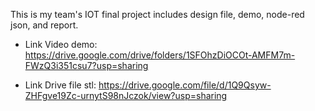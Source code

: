 This is my team's IOT final project includes design file, demo, node-red json, and report.

- Link Video demo: 
https://drive.google.com/drive/folders/1SFOhzDiOCOt-AMFM7m-FWzQ3i351csu7?usp=sharing

- Link Drive file stl:
https://drive.google.com/file/d/1Q9Qsyw-ZHFgve19Zc-urnytS98nJczok/view?usp=sharing